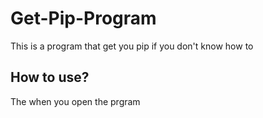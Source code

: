 # Get-Pip-Program

This is a program that get you pip if you don't know how to

## How to use?

The when you open the prgram
